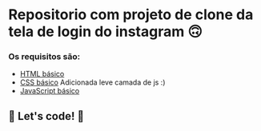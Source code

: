 # Repositorio com projeto de clone da tela de login do instagram 🙃

### Os requisitos são:

* [HTML básico](https://www.w3schools.com/html/)
* [CSS básico](https://developer.mozilla.org/pt-BR/docs/Web/CSS)
Adicionada leve camada de js :)
* [JavaScript básico](https://developer.mozilla.org/pt-BR/docs/Web/JavaScript)
## 🚀 Let's code! 🚀
